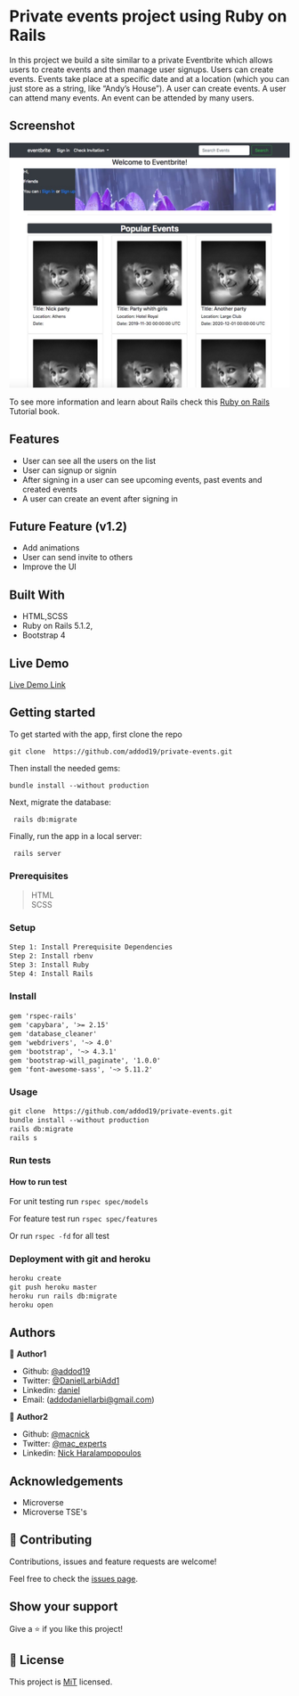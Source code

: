 # Private events project using Ruby on Rails

In this project we build a site similar to a private Eventbrite which allows users to create events and then manage user signups. Users can create events. Events take place at a specific date and at a location (which you can just store as a string, like “Andy’s House”). A user can create events. A user can attend many events. An event can be attended by many users.

## Screenshot

![screenshot](app/assets/images/Screenshot.jpg)

To see more information and learn about Rails check this [Ruby on Rails](https://www.railstutorial.org/book) Tutorial book.

## Features

* User can see all the users on the list
* User can signup or signin
* After signing in a user can see upcoming events, past events and created events
* A user can create an event after signing in

## Future Feature (v1.2)

- Add animations
- User can send invite to others
- Improve the UI

## Built With

- HTML,SCSS
- Ruby on Rails 5.1.2,
- Bootstrap 4

## Live Demo

[Live Demo Link](https://blooming-mesa-54776.herokuapp.com/)


## Getting started

To get started with the app, first clone the repo

```
git clone  https://github.com/addod19/private-events.git
```

Then install the needed gems:

```
bundle install --without production
```

Next, migrate the database:

```
 rails db:migrate
```

Finally, run the app in a local server:

```
 rails server
```

### Prerequisites

> HTML <br>
> SCSS

### Setup
```
Step 1: Install Prerequisite Dependencies
Step 2: Install rbenv
Step 3: Install Ruby
Step 4: Install Rails
```

### Install

```
gem 'rspec-rails'
gem 'capybara', '>= 2.15'
gem 'database_cleaner'
gem 'webdrivers', '~> 4.0'
gem 'bootstrap', '~> 4.3.1'
gem 'bootstrap-will_paginate', '1.0.0'
gem 'font-awesome-sass', '~> 5.11.2'
```

### Usage

```
git clone  https://github.com/addod19/private-events.git
bundle install --without production
rails db:migrate
rails s
```

### Run tests

#### How to run test

For unit testing run 
``` rspec spec/models ```

For feature test run
``` rspec spec/features ```

Or run
``` rspec -fd ``` for all test


### Deployment with git and heroku
```
heroku create
git push heroku master
heroku run rails db:migrate
heroku open
```


## Authors

👤 **Author1**

- Github: [@addod19](https://github.com/addod19)
- Twitter: [@DanielLarbiAdd1](https://twitter.com/DanielLarbiAdd1)
- Linkedin: [daniel](https://linkedin.com/in/daniel-larbi-addo/)
- Email: (addodaniellarbi@gmail.com)

👤 **Author2**

- Github: [@macnick](https://github.com/macnick)
- Twitter: [@mac_experts](https://twitter.com/mac_experts)
- Linkedin: [Nick Haralampopoulos](https://www.linkedin.com/in/nick-haralampopoulos/)

## Acknowledgements

- Microverse
- Microverse TSE's


## 🤝 Contributing

Contributions, issues and feature requests are welcome!

Feel free to check the [issues page](issues/).

## Show your support

Give a ⭐️ if you like this project!


## 📝 License

This project is [MiT](lic.url) licensed.

